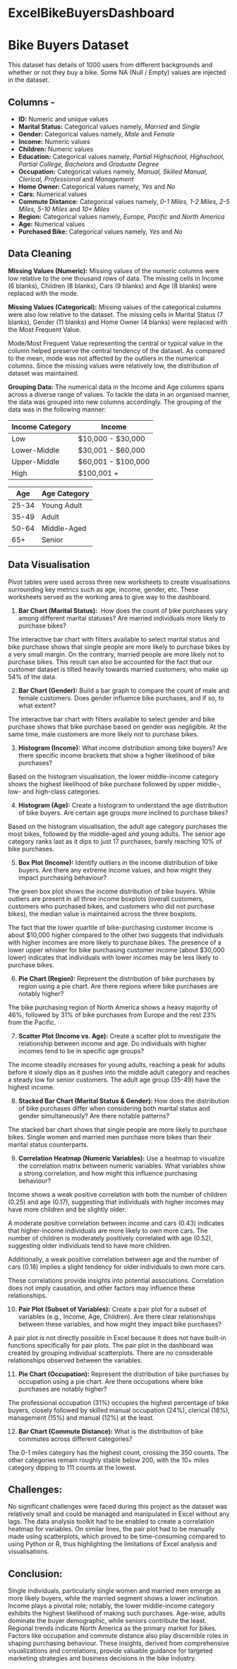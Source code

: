 # ExcelBikeBuyersDashboard
# Bike Buyers Dataset

This dataset has details of 1000 users from different backgrounds and whether or not they buy a bike. Some NA (Null / Empty) values are injected in the dataset. 

## Columns -

- **ID:** Numeric and unique values
- **Marital Status:** Categorical values namely, *Married* and *Single*
- **Gender:** Categorical values namely, *Male* and *Female*
- **Income:** Numeric values
- **Children:** Numeric values
- **Education:** Categorical values namely, *Partial Highschool, Highschool, Partial College, Bachelors* and *Graduate Degree*
- **Occupation:** Categorical values namely, *Manual, Skilled Manual, Clerical, Professional* and *Management*
- **Home Owner:** Categorical values namely, *Yes* and *No*
- **Cars:** Numerical values
- **Commute Distance:** Categorical values namely, *0-1 Miles, 1-2 Miles, 2-5 Miles, 5-10 Miles* and *10+ Miles*
- **Region:** Categorical values namely, *Europe, Pacific* and *North America*
- **Age:** Numerical values 
- **Purchased Bike:** Categorical values namely, *Yes* and *No*

## Data Cleaning

**Missing Values (Numeric):** Missing values of the numeric columns were low relative to the one thousand rows of data. The missing cells in Income (6 blanks), Children (8 blanks), Cars (9 blanks) and Age (8 blanks) were replaced with the mode.



**Missing Values (Categorical):** Missing values of the categorical columns were also low relative to the dataset. The missing cells in Marital Status (7 blanks), Gender (11 blanks) and Home Owner (4 blanks) were replaced with the Most Frequent Value.

Mode/Most Frequent Value representing the central or typical value in the column helped preserve the central tendency of the dataset. As compared to the mean, mode was not affected by the outliers in the numerical columns. Since the missing values were relatively low, the distribution of dataset was maintained.

**Grouping Data:** The numerical data in the Income and Age columns spans across a diverse range of values. To tackle the data in an organised manner, the data was grouped into new columns accordingly. The grouping of the data was in the following manner:


|**Income Category**|**Income**|
| - | - |
|Low|$10,000 - $30,000|
|Lower-Middle|$30,001 - $60,000|
|Upper-Middle|$60,001 - $100,000|
|High|$100,001 +|


|**Age**|**Age Category**|
| - | - |
|25-34|Young Adult|
|35-49|Adult|
|50-64|Middle-Aged|
|65+|Senior|

## Data Visualisation

Pivot tables were used across three new worksheets to create visualisations surrounding key metrics such as age, income, gender, etc. These worksheets served as the working area to give way to the dashboard.

1. **Bar Chart (Marital Status):**  How does the count of bike purchases vary among different marital statuses? Are married individuals more likely to purchase bikes?

The interactive bar chart with filters available to select marital status and bike purchase shows that single people are more likely to purchase bikes by a very small margin. On the contrary, married people are more likely not to purchase bikes. This result can also be accounted for the fact that our customer dataset is tilted heavily towards married customers, who make up 54% of the data.

2. **Bar Chart (Gender):** Build a bar graph to compare the count of male and female customers. Does gender influence bike purchases, and if so, to what extent?

The interactive bar chart with filters available to select gender and bike purchase shows that bike purchase based on gender was negligible. At the same time, male customers are more likely not to purchase bikes. 

3. **Histogram (Income):** What income distribution among bike buyers? Are there specific income brackets that show a higher likelihood of bike purchases?

Based on the histogram visualisation, the lower middle-income category shows the highest likelihood of bike purchase followed by upper middle-, low- and high-class categories.

4. **Histogram (Age):** Create a histogram to understand the age distribution of bike buyers. Are certain age groups more inclined to purchase bikes?

Based on the histogram visualisation, the adult age category purchases the most bikes, followed by the middle-aged and young adults. The senior age category ranks last as it dips to just 17 purchases, barely reaching 10% of bike purchases.

5. **Box Plot (Income):** Identify outliers in the income distribution of bike buyers. Are there any extreme income values, and how might they impact purchasing behaviour?

The green box plot shows the income distribution of bike buyers. While outliers are present in all three income boxplots (overall customers, customers who purchased bikes, and customers who did not purchase bikes), the median value is maintained across the three boxplots. 

The fact that the lower quartile of bike-purchasing customer income is about $10,000 higher compared to the other two suggests that individuals with higher incomes are more likely to purchase bikes. The presence of a lower upper whisker for bike purchasing customer income (about $30,000 lower) indicates that individuals with lower incomes may be less likely to purchase bikes.

6. **Pie Chart (Region):** Represent the distribution of bike purchases by region using a pie chart. Are there regions where bike purchases are notably higher?

The bike purchasing region of North America shows a heavy majority of 46%, followed by 31% of bike purchases from Europe and the rest 23% from the Pacific.

7. **Scatter Plot (Income vs. Age):** Create a scatter plot to investigate the relationship between income and age. Do individuals with higher incomes tend to be in specific age groups?

The income steadily increases for young adults, reaching a peak for adults before it slowly dips as it pushes into the middle adult category and reaches a steady low for senior customers. The adult age group (35-49) have the highest income.

8. **Stacked Bar Chart (Marital Status & Gender):** How does the distribution of bike purchases differ when considering both marital status and gender simultaneously? Are there notable patterns?

The stacked bar chart shows that single people are more likely to purchase bikes. Single women and married men purchase more bikes than their marital status counterparts. 

9. **Correlation Heatmap (Numeric Variables):** Use a heatmap to visualize the correlation matrix between numeric variables. What variables show a strong correlation, and how might this influence purchasing behaviour?

Income shows a weak positive correlation with both the number of children (0.25) and age (0.17), suggesting that individuals with higher incomes may have more children and be slightly older. 

A moderate positive correlation between income and cars (0.43) indicates that higher-income individuals are more likely to own more cars. The number of children is moderately positively correlated with age (0.52), suggesting older individuals tend to have more children. 

Additionally, a weak positive correlation between age and the number of cars (0.18) implies a slight tendency for older individuals to own more cars. 

These correlations provide insights into potential associations. Correlation does not imply causation, and other factors may influence these relationships.

10. **Pair Plot (Subset of Variables):** Create a pair plot for a subset of variables (e.g., Income, Age, Children). Are there clear relationships between these variables, and how might they impact bike purchases?


A pair plot is not directly possible in Excel because it does not have built-in functions specifically for pair plots. The pair plot in the dashboard was created by grouping individual scatterplots. There are no considerable relationships observed between the variables.

11. **Pie Chart (Occupation):** Represent the distribution of bike purchases by occupation using a pie chart. Are there occupations where bike purchases are notably higher?

The professional occupation (31%) occupies the highest percentage of bike buyers, closely followed by skilled manual occupation (24%), clerical (18%), management (15%) and manual (12%) at the least. 

12. **Bar Chart (Commute Distance):** What is the distribution of bike commutes across different categories?

The 0-1 miles category has the highest count, crossing the 350 counts. The other categories remain roughly stable below 200, with the 10+ miles category dipping to 111 counts at the lowest.

## Challenges:
No significant challenges were faced during this project as the dataset was relatively small and could be managed and manipulated in Excel without any lags. The data analysis toolkit had to be enabled to create a correlation heatmap for variables. On similar lines, the pair plot had to be manually made using scatterplots, which proved to be time-consuming compared to using Python or R, thus highlighting the limitations of Excel analysis and visualisations.

## Conclusion:

Single individuals, particularly single women and married men emerge as more likely buyers, while the married segment shows a lower inclination. Income plays a pivotal role; notably, the lower middle-income category exhibits the highest likelihood of making such purchases. Age-wise, adults dominate the buyer demographic, while seniors contribute the least. Regional trends indicate North America as the primary market for bikes. Factors like occupation and commute distance also play discernible roles in shaping purchasing behaviour. These insights, derived from comprehensive visualizations and correlations, provide valuable guidance for targeted marketing strategies and business decisions in the bike industry.

